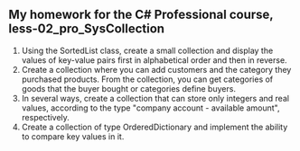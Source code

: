 ## My homework for the C# Professional course, less-02_pro_SysCollection
1. Using the SortedList class, create a small collection and display the values of key-value pairs
    first in alphabetical order and then in reverse.
2. Create a collection where you can add customers and the category they purchased
    products. From the collection, you can get categories of goods that the buyer bought or
    categories define buyers.
3. In several ways, create a collection that can store only integers and
    real values, according to the type "company account - available amount", respectively.
4. Create a collection of type OrderedDictionary and implement the ability to compare key values in it.
